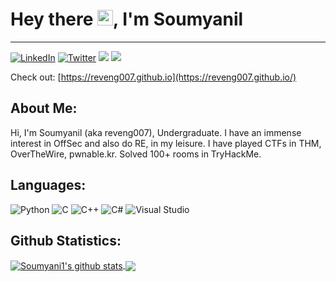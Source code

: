 # Hey there <img src="https://media.giphy.com/media/hvRJCLFzcasrR4ia7z/giphy.gif" width="25px">, I'm Soumyanil
-------------------------------------------------------------------------------------------------------------------

<a href="https://www.linkedin.com/in/soumyanil-biswas/" target="_blank"><img src="https://img.shields.io/badge/LinkedIn-%230077B5.svg?&style=flat-square&logo=linkedin&logoColor=white" alt="LinkedIn"></a>
<a href="https://twitter.com/reveng007" target="_blank"><img src="https://img.shields.io/badge/-Twitter-1ca0f1?style=flat-square&labelColor=1ca0f1&logo=twitter&logoColor=white" alt="Twitter"></a>
<a href="https://soumyani1.medium.com/"><img src="https://img.shields.io/badge/Medium-12100E?style=for-the-badge&logo=medium&logoColor=white" /></a>
<a href="mailto:soumyanilbiswas2018@gmail.com"><img src="https://img.shields.io/badge/Gmail-D14836?style=for-the-badge&logo=gmail&logoColor=white" /></a>

<!-- <a href="mailto:reveng007@protonmail.com"><img src="https://img.shields.io/badge/ProtonMail-8B89CC?style=for-the-badge&logo=protonmail&logoColor=white" /></a> -->

Check out: [https://reveng007.github.io](https://reveng007.github.io/)
## About Me:

Hi, I'm Soumyanil (aka reveng007), Undergraduate. I have an immense interest in OffSec and also do RE, in my leisure.
I have played CTFs in THM, OverTheWire, pwnable.kr. Solved 100+ rooms in TryHackMe. 
<!-- Recently started HTB. -->
<!-- Now a day, I am spending most of building scripts/projects and digging deep into windows sys internals. -->

<!-- Apart from these, I like to read blogs on malware developments, reverse engineering, listen rap songs. -->

<!-- - CTF Platform:
 
    - [TryHackMe](https://tryhackme.com/p/SoumyanilBiswas)
    
    <img src="https://tryhackme-badges.s3.amazonaws.com/SoumyanilBiswas.png" alt="TryHackMe">
-->

## Languages: 
![Python](https://img.shields.io/badge/python-3670A0?style=for-the-badge&logo=python&logoColor=ffdd54)
![C](https://img.shields.io/badge/c-%2300599C.svg?style=for-the-badge&logo=c&logoColor=white)
![C++](https://img.shields.io/badge/c++-%2300599C.svg?style=for-the-badge&logo=c%2B%2B&logoColor=white)
![C#](https://img.shields.io/badge/c%23-%23239120.svg?style=for-the-badge&logo=c-sharp&logoColor=white)
![Visual Studio](https://img.shields.io/badge/Visual%20Studio-5C2D91.svg?style=for-the-badge&logo=visual-studio&logoColor=white)
<!-- ![Shell Script](https://img.shields.io/badge/shell_script-%23121011.svg?style=for-the-badge&logo=gnu-bash&logoColor=white) -->
<!-- ![Git](https://img.shields.io/badge/git-%23F05033.svg?style=for-the-badge&logo=git&logoColor=white) -->
<!-- <code><img height="30" src="https://raw.githubusercontent.com/github/explore/80688e429a7d4ef2fca1e82350fe8e3517d3494d/topics/html/html.png"></code> -->
<!-- <code><img height="30" src="https://raw.githubusercontent.com/github/explore/80688e429a7d4ef2fca1e82350fe8e3517d3494d/topics/php/php.png"></code> -->

<!-- ## Operating Systems:
![Debian](https://img.shields.io/badge/Debian-D70A53?style=for-the-badge&logo=debian&logoColor=white)
![Kali](https://img.shields.io/badge/Kali-268BEE?style=for-the-badge&logo=kalilinux&logoColor=white)
![Ubuntu](https://img.shields.io/badge/Ubuntu-E95420?style=for-the-badge&logo=ubuntu&logoColor=white)
![Windows](https://img.shields.io/badge/Windows-0078D6?style=for-the-badge&logo=windows&logoColor=white) -->

## Github Statistics:

<!-- ![](https://komarev.com/ghpvc/?username=reveng007&style=flat-square) -->

<a href="https://github.com/reveng007">
  <img align="center" src="https://github-readme-stats.vercel.app/api?username=reveng007&show_icons=true&include_all_commits=true&theme=chartreuse-dark&exclude_repo=TryHackMe,HTB,Pentesterlab,Pages,blog,Executable_Files,Insider" alt="Soumyani1's github stats" />
</a>

<a href="https://github.com/reveng007">
  <!-- Change the `github-readme-stats.anuraghazra1.vercel.app` to `github-readme-stats.vercel.app`  -->
  <img align="center" src="https://github-readme-stats.vercel.app/api/top-langs/?username=reveng007&layout=compact&theme=chartreuse-dark&exclude_repo=TryHackMe,HTB,Pentesterlab,Pages,blog" />
</a>



<!--
**reveng007/reveng007** is a ✨ _special_ ✨ repository because its `README.md` (this file) appears on your GitHub profile.

Here are some ideas to get you started:

- 🔭 I’m currently working on ...
- 🌱 I’m currently learning ...
- 👯 I’m looking to collaborate on ...
- 🤔 I’m looking for help with ...
- 💬 Ask me about ...
- 📫 How to reach me: ...
- 😄 Pronouns: ...
- ⚡ Fun fact: ...
-->
